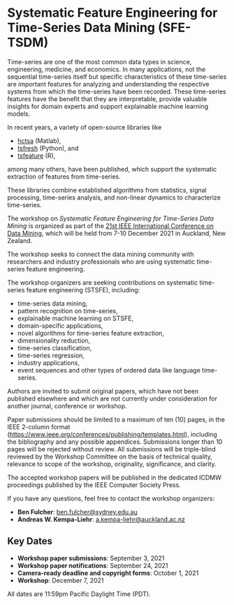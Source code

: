 # Systematic Feature Engineering for Time-Series Data Mining (SFE-TSDM)

Time-series are one of the most common data types in science, engineering, medicine, and economics.
    In many applications, not the sequential time-series itself but specific characteristics of these time-series are important features for analyzing and understanding the respective systems from which the time-series have been recorded.
    These time-series features have the benefit that they are interpretable, provide valuable insights for domain experts and support explainable machine learning models.
    
In recent years, a variety of open-source libraries like
- [hctsa](https://github.com/benfulcher/hctsa) (Matlab),
- [tsfresh](https://github.com/blue-yonder/tsfresh) (Python), and
- [tsfeature](https://github.com/robjhyndman/tsfeatures) (R),

among many others, have been published, which support the systematic extraction of features from time-series.

These libraries combine established algorithms from statistics, signal processing, time-series analysis, and non-linear dynamics to characterize time-series.
   
The workshop on *Systematic Feature Engineering for Time-Series Data Mining* is organized as part of the
[21st IEEE International Conference on Data Mining](https://icdm2021.auckland.ac.nz), which will be held from 7-10 December 2021 in Auckland, New Zealand.

The workshop seeks to connect the data mining community with researchers and industry professionals who are using systematic time-series feature engineering.

The workshop organizers are seeking contributions on systematic time-series feature engineering (STSFE), including:
- time-series data mining,
- pattern recognition on time-series,
- explainable machine learning on STSFE,
- domain-specific applications,
- novel algorithms for time-series feature extraction,
- dimensionality reduction,
- time-series classification,
- time-series regression,
- industry applications,
- event sequences and other types of ordered data like language time-series.

Authors are invited to submit original papers, which have not been published elsewhere and which are not currently under consideration for another journal, conference or workshop.
   
Paper submissions should be limited to a maximum of ten (10) pages, in the IEEE 2-column format (https://www.ieee.org/conferences/publishing/templates.html), including the bibliography and any possible appendices. Submissions longer than 10 pages will be rejected without review. All submissions will be triple-blind reviewed by the Workshop Committee on the basis of technical quality, relevance to scope of the workshop, originality, significance, and clarity.

The accepted workshop papers will be published in the dedicated ICDMW proceedings published by the IEEE Computer Society Press. 

If you have any questions, feel free to contact the workshop organizers:
- **Ben Fulcher**: ben.fulcher@sydney.edu.au
- **Andreas W. Kempa-Liehr**: a.kempa-liehr@auckland.ac.nz


## Key Dates
- **Workshop paper submissions**: September 3, 2021
- **Workshop paper notifications**: September 24, 2021
- **Camera-ready deadline and copyright forms**: October 1, 2021
- **Workshop**: December 7, 2021

All dates are 11:59pm Pacific Daylight Time (PDT).